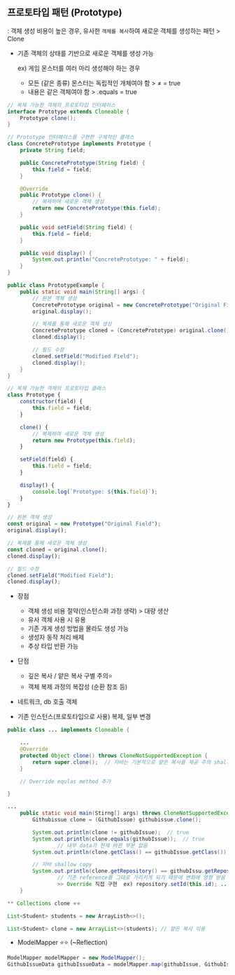 ## 프로토타입 패턴 (Prototype)

: 객체 생성 비용이 높은 경우, 유사한 `객체를 복사`하여 새로운 객체를 생성하는 패턴 > Clone

- 기존 객체의 상태를 기반으로 새로운 객체를 생성 가능
    
    ex) 게임 몬스터를 여러 마리 생성해야 하는 경우 
    
    - 모든 (같은 종류) 몬스터는 독립적인 개체여야 함 > ≠ = true
    - 내용은 같은 객체여야 함 > .equals = true

```java
// 복제 가능한 객체의 프로토타입 인터페이스
interface Prototype extends Cloneable {
    Prototype clone();
}
```

```java
// Prototype 인터페이스를 구현한 구체적인 클래스
class ConcretePrototype implements Prototype {
    private String field;

    public ConcretePrototype(String field) {
        this.field = field;
    }

    @Override
    public Prototype clone() {
        // 복제하여 새로운 객체 생성
        return new ConcretePrototype(this.field);
    }

    public void setField(String field) {
        this.field = field;
    }

    public void display() {
        System.out.println("ConcretePrototype: " + field);
    }
}
```

```java
public class PrototypeExample {
    public static void main(String[] args) {
        // 원본 객체 생성
        ConcretePrototype original = new ConcretePrototype("Original Field");
        original.display();

        // 복제를 통해 새로운 객체 생성
        ConcretePrototype cloned = (ConcretePrototype) original.clone();
        cloned.display();

        // 필드 수정
        cloned.setField("Modified Field");
        cloned.display();
    }
}
```

```jsx
// 복제 가능한 객체의 프로토타입 클래스
class Prototype {
    constructor(field) {
        this.field = field;
    }

    clone() {
        // 복제하여 새로운 객체 생성
        return new Prototype(this.field);
    }

    setField(field) {
        this.field = field;
    }

    display() {
        console.log(`Prototype: ${this.field}`);
    }
}
```

```jsx
// 원본 객체 생성
const original = new Prototype("Original Field");
original.display();

// 복제를 통해 새로운 객체 생성
const cloned = original.clone();
cloned.display();

// 필드 수정
cloned.setField("Modified Field");
cloned.display();
```

- 장점
    - 객체 생성 비용 절약(인스턴스화 과정 생략) > 대량 생산
    - 유사 객체 사용 시 유용
    - 기존 개게 생성 방법을 몰라도 생성 가능
    - 생성자 동작 처리 배제
    - 추상 타입 반환 가능
- 단점
    - 깊은 복사 / 얕은 복사 구별 주의⭐
    - 객체 복제 과정의 복잡성 (순환 참조 등)

- 네트워크, db 호출 객체
- 기존 인스턴스(프로토타입으로 사용) 복제, 일부 변경

```java
public class ... implements Cloneable {

	...
	@Override
	protected Object clone() throws CloneNotSupportedException {
		return super.clone();  // 자바는 기본적으로 얕은 복사를 제공 주의 shallow copy
	}

	// Override equlas method 추가

} 

...
	public static void main(Stirng[] args) throws CloneNotSupportedException {
		Githubissue clone = (GithubIssue) githubissue.clone();

		System.out.println(clone != githubIssue);  // true
		System.out.println(clone.equals(githubIssue));  // true 
				// 내부 data가 현재 바뀐 부분 없음
		System.out.println(clone.getClass() == githubIssue.getClass());  // true

		// 자바 shallow copy
		System.out.println(clone.getRepository() == githubIssu.getRepository()); // true  repository 필드값
				// 기존 reference를 그대로 가리키게 되기 때문에 변화에 영향 받음
				>> Override 직접 구현  ex) repository.setId(this.id); ...
	}
```

```java
** Collections clone ⭐⭐

List<Student> students = new ArrayListh<>();

List<Student> clone = new ArrayList<>(students); // 얕은 복사 이용
```

- ModelMapper ⭐⭐ (~Reflection)

```java
ModelMapper modelMapper = new ModelMapper();
GithubIssueData githubIssueData = modelMapper.map(githubIssue, GithubIssueData.class);
```